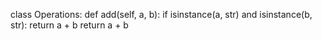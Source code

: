 class Operations:
    def add(self, a, b):
        if isinstance(a, str) and isinstance(b, str):
            return a + b
        return a + b
